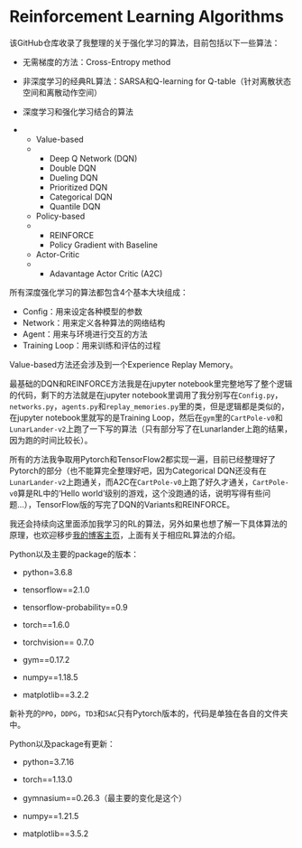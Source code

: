 # Reinforcement Learning Algorithms

该GitHub仓库收录了我整理的关于强化学习的算法，目前包括以下一些算法：

- 无需梯度的方法：Cross-Entropy method

- 非深度学习的经典RL算法：SARSA和Q-learning for Q-table（针对离散状态空间和离散动作空间）

- 深度学习和强化学习结合的算法

- - Value-based
  - - Deep Q Network (DQN)
    - Double DQN
    - Dueling DQN
    - Prioritized DQN
    - Categorical DQN
    - Quantile DQN
  - Policy-based
  - - REINFORCE
    - Policy Gradient with Baseline
  - Actor-Critic
  - - Adavantage Actor Critic (A2C)

所有深度强化学习的算法都包含4个基本大块组成：

- Config：用来设定各种模型的参数
- Network：用来定义各种算法的网络结构
- Agent：用来与环境进行交互的方法
- Training Loop：用来训练和评估的过程

Value-based方法还会涉及到一个Experience Replay Memory。

最基础的DQN和REINFORCE方法我是在jupyter notebook里完整地写了整个逻辑的代码，剩下的方法就是在jupyter notebook里调用了我分别写在`Config.py`，`networks.py`，`agents.py`和`replay_memories.py`里的类，但是逻辑都是类似的，在jupyter notebook里就写的是Training Loop，然后在`gym`里的`CartPole-v0`和`LunarLander-v2`上跑了一下写的算法（只有部分写了在Lunarlander上跑的结果，因为跑的时间比较长）。

所有的方法我争取用Pytorch和TensorFlow2都实现一遍，目前已经整理好了Pytorch的部分（也不能算完全整理好吧，因为Categorical DQN还没有在`LunarLander-v2`上跑通关，而A2C在`CartPole-v0`上跑了好久才通关，`CartPole-v0`算是RL中的‘Hello world’级别的游戏，这个没跑通的话，说明写得有些问题...），TensorFlow版的写完了DQN的Variants和REINFORCE。

我还会持续向这里面添加我学习的RL的算法，另外如果也想了解一下具体算法的原理，也欢迎移步[我的博客主页](https://leyuanheart.github.io/Blogs/)，上面有关于相应RL算法的介绍。

Python以及主要的package的版本：

- python=3.6.8

- tensorflow==2.1.0

- tensorflow-probability==0.9

- torch==1.6.0

- torchvision== 0.7.0

- gym==0.17.2

- numpy==1.18.5

- matplotlib==3.2.2

新补充的`PPO`，`DDPG`，`TD3`和`SAC`只有Pytorch版本的，代码是单独在各自的文件夹中。

Python以及package有更新：

- python=3.7.16

- torch==1.13.0

- gymnasium==0.26.3（最主要的变化是这个）

- numpy==1.21.5

- matplotlib==3.5.2